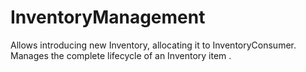 # InventoryManagement
Allows introducing new Inventory, allocating it to InventoryConsumer. Manages the complete lifecycle of an Inventory item .
